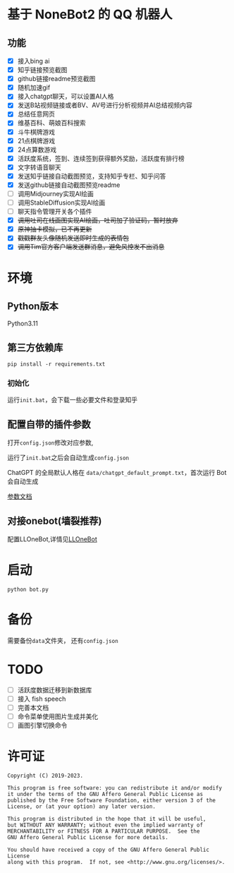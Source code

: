 # 基于 NoneBot2 的 QQ 机器人

## 功能
- [x] 接入bing ai
- [x] 知乎链接预览截图
- [x] github链接readme预览截图
- [x] 随机加速gif
- [x] 接入chatgpt聊天，可以设置AI人格
- [x] 发送B站视频链接或者BV、AV号进行分析视频并AI总结视频内容
- [x] 总结任意网页
- [x] 维基百科、萌娘百科搜索
- [x] 斗牛棋牌游戏
- [x] 21点棋牌游戏
- [x] 24点算数游戏
- [x] 活跃度系统，签到、连续签到获得额外奖励，活跃度有排行榜
- [x] 文字转语音聊天
- [x] 发送知乎链接自动截图预览，支持知乎专栏、知乎问答
- [x] 发送github链接自动截图预览readme
- [ ] 调用Midjourney实现AI绘画
- [ ] 调用StableDiffusion实现AI绘画
- [ ] 聊天指令管理开关各个插件
- [x] ~~调用吐司在线画图实现AI绘画，吐司加了验证码，暂时放弃~~
- [x] ~~原神抽卡模拟，已不再更新~~
- [x] ~~戳戳群友头像随机发送即时生成的表情包~~
- [x] ~~调用Tim官方客户端发送群消息，避免风控发不出消息~~
 
# 环境

## Python版本

Python3.11

## 第三方依赖库

`pip install -r requirements.txt`

### 初始化

运行`init.bat`，会下载一些必要文件和登录知乎


## 配置自带的插件参数

打开`config.json`修改对应参数, 

运行了`init.bat`之后会自动生成`config.json`

ChatGPT 的全局默认人格在 `data/chatgpt_default_prompt.txt`，首次运行 Bot 会自动生成

[参数文档](doc/config.md)

## 对接onebot(墙裂推荐)

配置LLOneBot,详情见[LLOneBot](https://github.com/linyuchen/LiteLoaderQQNT-OneBotApi)

# 启动

```shell
python bot.py
```

# 备份

需要备份`data`文件夹， 还有`config.json`

# TODO
- [ ] 活跃度数据迁移到新数据库
- [ ] 接入 fish speech
- [ ] 完善本文档
- [ ] 命令菜单使用图片生成并美化
- [ ] 画图引擎切换命令

# 许可证

```
Copyright (C) 2019-2023.

This program is free software: you can redistribute it and/or modify
it under the terms of the GNU Affero General Public License as
published by the Free Software Foundation, either version 3 of the
License, or (at your option) any later version.

This program is distributed in the hope that it will be useful,
but WITHOUT ANY WARRANTY; without even the implied warranty of
MERCHANTABILITY or FITNESS FOR A PARTICULAR PURPOSE.  See the
GNU Affero General Public License for more details.

You should have received a copy of the GNU Affero General Public License
along with this program.  If not, see <http://www.gnu.org/licenses/>.
```
